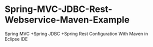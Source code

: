 # Spring-MVC-JDBC-Rest-Webservice-Maven-Example
Spring MVC +Spring JDBC +Spring Rest Configuration With Maven in Eclipse IDE

